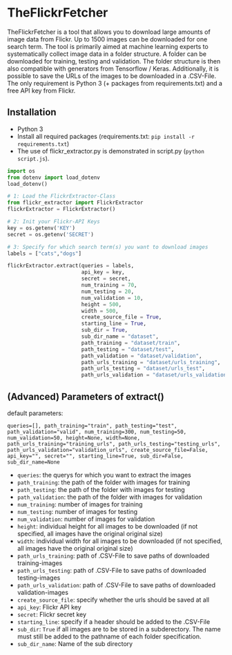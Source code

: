 # TheFlickrFetcher
TheFlickrFetcher is a tool that allows you to download large amounts of image data from Flickr. Up to 1500 images can be downloaded for one search term. The tool is primarily aimed at machine learning experts to systematically collect image data in a folder structure. A folder can be downloaded for training, testing and validation. The folder structure is then also compatible with generators from Tensorflow / Keras. Additionally, it is possible to save the URLs of the images to be downloaded in a .CSV-File. The only requirement is Python 3 (+ packages from requirements.txt) and a free API key from Flickr.

## Installation
* Python 3
* Install all required packages (requirements.txt: `pip install -r requirements.txt`)
* The use of flickr_extractor.py is demonstrated in script.py (`python script.js`).

```python
import os
from dotenv import load_dotenv
load_dotenv()

# 1: Load the FlickrExtractor-Class
from flickr_extractor import FlickrExtractor
flickrExtractor = FlickrExtractor()

# 2: Init your Flickr-API Keys
key = os.getenv('KEY')
secret = os.getenv('SECRET')

# 3: Specify for which search term(s) you want to download images
labels = ["cats","dogs"]

flickrExtractor.extract(queries = labels, 
                        api_key = key, 
                        secret = secret, 
                        num_training = 70, 
                        num_testing = 20, 
                        num_validation = 10, 
                        height = 500, 
                        width = 500, 
                        create_source_file = True, 
                        starting_line = True,
                        sub_dir = True,
                        sub_dir_name = "dataset",
                        path_training = "dataset/train", 
                        path_testing = "dataset/test", 
                        path_validation = "dataset/validation", 
                        path_urls_training = "dataset/urls_training", 
                        path_urls_testing = "dataset/urls_test", 
                        path_urls_validation = "dataset/urls_validation")
```
## (Advanced) Parameters of extract()

default parameters:

```queries=[], path_training="train", path_testing="test", path_validation="valid", num_training=300, num_testing=50, num_validation=50, height=None, width=None, path_urls_training="training_urls", path_urls_testing="testing_urls", path_urls_validation="validation_urls", create_source_file=False, api_key="", secret="", starting_line=True, sub_dir=False, sub_dir_name=None```

- `queries`: the querys for which you want to extract the images
- `path_training`: the path of the folder with images for training
- `path_testing`: the path of the folder with images for testing
- `path_validation`: the path of the folder with images for validation
- `num_training`: number of images for training
- `num_testing`: number of images for testing
- `num_validation`: number of images for validation
- `height`: individual height for all images to be downloaded (if not specified, all images have the original original size)
- `width`: individual width for all images to be downloaded (if not specified, all images have the original original size)
- `path_urls_training`: path of .CSV-File to save paths of downloaded training-images
- `path_urls_testing`: path of .CSV-File to save paths of downloaded testing-images
- `path_urls_validation`: path of .CSV-File to save paths of downloaded validation-images
- `create_source_file`: specify whether the urls should be saved at all
- `api_key`: Flickr API key
- `secret`: Flickr secret key
- `starting_line`: specify if a header should be added to the .CSV-File
- `sub_dir`: `True` if all images are to be stored in a subderectory. The name must still be added to the pathname of each folder specification.
- `sub_dir_name`: Name of the sub directory